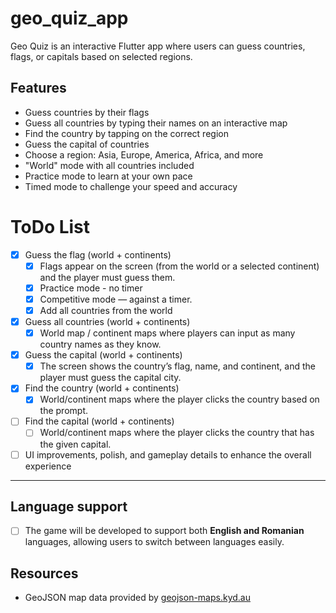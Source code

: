 # geo_quiz_app

Geo Quiz is an interactive Flutter app where users can guess countries, flags, or capitals based on selected regions.

##  Features

- Guess countries by their flags
- Guess all countries by typing their names on an interactive map
- Find the country by tapping on the correct region
- Guess the capital of countries
- Choose a region: Asia, Europe, America, Africa, and more
- "World" mode with all countries included
- Practice mode to learn at your own pace
- Timed mode to challenge your speed and accuracy

# ToDo List
- [x] Guess the flag (world + continents)  
  - [x] Flags appear on the screen (from the world or a selected continent) and the player must guess them.  
  - [x] Practice mode - no timer  
  - [x] Competitive mode — against a timer.
  - [x] Add all countries from the world

- [x] Guess all countries (world + continents)  
  - [x] World map / continent maps where players can input as many country names as they know.

- [x] Guess the capital (world + continents)  
  - [x] The screen shows the country’s flag, name, and continent, and the player must guess the capital city.

- [x] Find the country (world + continents)  
  - [x] World/continent maps where the player clicks the country based on the prompt.

- [ ] Find the capital (world + continents)  
  - [ ] World/continent maps where the player clicks the country that has the given capital.
      
- [ ] UI improvements, polish, and gameplay details to enhance the overall experience
    
---
## Language support

- [ ] The game will be developed to support both **English and Romanian** languages, allowing users to switch between languages easily.

## Resources
- GeoJSON map data provided by [geojson-maps.kyd.au](https://geojson-maps.kyd.au/?utm_source=self&utm_medium=redirect)